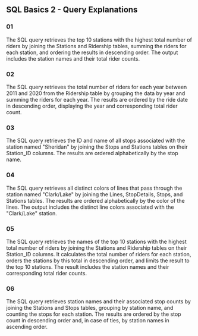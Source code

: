 ## SQL Basics 2 - Query Explanations

### 01
The SQL query retrieves the top 10 stations with the highest total number of riders by joining the Stations and Ridership tables, summing the riders for each station, and ordering the results in descending order. The output includes the station names and their total rider counts.
### 02
The SQL query retrieves the total number of riders for each year between 2011 and 2020 from the Ridership table by grouping the data by year and summing the riders for each year. The results are ordered by the ride date in descending order, displaying the year and corresponding total rider count.
### 03
The SQL query retrieves the ID and name of all stops associated with the station named "Sheridan" by joining the Stops and Stations tables on their Station_ID columns. The results are ordered alphabetically by the stop name.
### 04
The SQL query retrieves all distinct colors of lines that pass through the station named "Clark/Lake" by joining the Lines, StopDetails, Stops, and Stations tables. The results are ordered alphabetically by the color of the lines. The output includes the distinct line colors associated with the "Clark/Lake" station.
### 05
The SQL query retrieves the names of the top 10 stations with the highest total number of riders by joining the Stations and Ridership tables on their Station_ID columns. It calculates the total number of riders for each station, orders the stations by this total in descending order, and limits the result to the top 10 stations. The result includes the station names and their corresponding total rider counts.
### 06
The SQL query retrieves station names and their associated stop counts by joining the Stations and Stops tables, grouping by station name, and counting the stops for each station. The results are ordered by the stop count in descending order and, in case of ties, by station names in ascending order.
